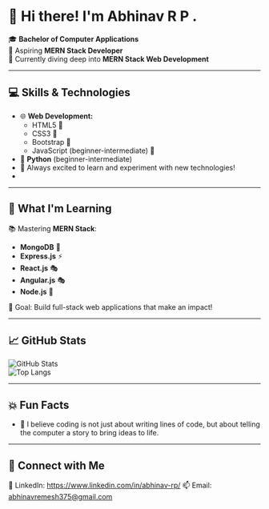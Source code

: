 # 👋 Hi there! I'm Abhinav R P .  
🎓 **Bachelor of Computer Applications**  
🌟 Aspiring **MERN Stack Developer**  
🚀 Currently diving deep into **MERN Stack Web Development**  

---

## 💻 Skills & Technologies  
- 🌐 **Web Development:**  
  - HTML5 🌟  
  - CSS3 🎨  
  - Bootstrap 💅  
  - JavaScript (beginner-intermediate) 📜  
- 🐍 **Python** (beginner-intermediate)
- 🔧 Always excited to learn and experiment with new technologies!
- 
---

## 🌱 What I'm Learning  
📚 Mastering **MERN Stack**:  
- **MongoDB** 🌱  
- **Express.js** ⚡  
- **React.js** 🎭
- **Angular.js** 🎭  
- **Node.js** 🔧  

🎯 Goal: Build full-stack web applications that make an impact!

---

## 📈 GitHub Stats  
![GitHub Stats](https://github-readme-stats.vercel.app/api?username=Abhinavrp2995&show_icons=true&theme=radical)  
![Top Langs](https://github-readme-stats.vercel.app/api/top-langs/?username=Abhinavrp2995&layout=compact&theme=radical)  

---

## 💥 Fun Facts      
- 🌟 I believe coding is not just about writing lines of code, but about telling the computer a story to bring ideas to life.  

---

## 🔗 Connect with Me 
💼 LinkedIn: https://www.linkedin.com/in/abhinav-rp/
📫 Email: abhinavremesh375@gmail.com 
